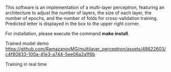 This software is an implementation of a multi-layer perceptron, featuring an architecture to adjust the number of layers, the size of each layer, the number of epochs, and the number of folds for cross-validation training. Predicted letter is displayed in the box to the upper right corner.

For installation, please execute the command **make install**.

Trained model demo
https://github.com/RamazanovMG/multilayer_perceptron/assets/48622603/c4f80833-100a-41e3-a744-5ee06a2a1f6b

Training in real time
